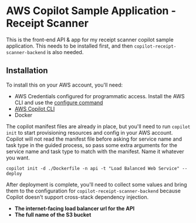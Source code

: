 # AWS Copilot Sample Application - Receipt Scanner
This is the front-end API & app for my receipt scanner copilot sample application.  This needs to be installed first,
and then `copilot-receipt-scanner-backend` is also needed.

## Installation
To install this on your AWS account, you'll need:
- AWS Credentials configured for programmatic access.  Install the AWS CLI and use the [configure command](https://docs.aws.amazon.com/cli/latest/reference/configure/)
- [AWS Copilot CLI](https://aws.amazon.com/containers/copilot/)
- Docker

The copilot manifest files are already in place, but you'll need to run `copilot init` to start provisioning resources and config in your AWS account.  Copilot will not read the manifest file before asking for service name and task type in the guided process, so pass some extra arguments for the service name and task type to match with the manifest.  Name it whatever you want.

```
copilot init -d ./Dockerfile -n api -t "Load Balanced Web Service" --deploy
```

After deployment is complete, you'll need to collect some values and bring them to the configuration for `copilot-receipt-scanner-backend` because Copilot doesn't support cross-stack dependency injection.

- **The internet-facing load balancer url for the API**
- **The full name of the S3 bucket**